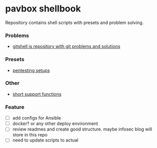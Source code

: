 # pavbox shellbook

Repository contains shell scripts with presets and problem solving.

### Problems

- [gitshell is repository with git problems and solutions](/gitshell)

### Presets

- [pentesting setups](/pentest)

### Other

- [short support functions](/simple_functions)

### Feature

- [ ] add configs for Ansible
- [ ] docker? or any other deploy environment
- [ ] review readmes and create good structure. maybe infosec blog will store in this repo
- [ ] need to update scripts to actual
